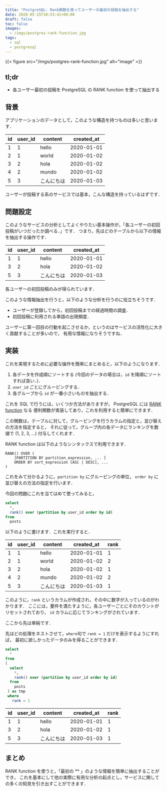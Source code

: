 ```yaml
---
title: "PostgreSQL: Rank関数を使ってユーザーの最初の投稿を抽出する"
date: 2020-05-25T10:53:41+09:00
draft: false
toc: false
images:
  - /imgs/postgres-rank-function.jpg
tags:
  - sql
  - postgresql
---
```


{{< figure src="/imgs/postgres-rank-function.jpg" alt="image" >}}


## tl;dr

- 各ユーザー最初の投稿を PostgreSQL の RANK function を使って抽出する


## 背景

アプリケーションのデータとして，このような構造を持つものは多いと思います．

| id | user_id | content    | created_at |
|----|---------|------------|------------|
| 1  | 1       | hello      | 2020-01-01 |
| 2  | 1       | world      | 2020-01-02 |
| 3  | 2       | hola       | 2020-01-02 |
| 4  | 2       | mundo      | 2020-01-02 |
| 5  | 3       | こんにちは | 2020-01-03 |

ユーザーが投稿する系のサービスでは基本，こんな構造を持っているはずです．


## 問題設定

このようなサービスの分析としてよくやりたい基本操作が，「各ユーザーの初回投稿がいつだったか調べる．」です．
つまり，先ほどのテーブルから以下の情報を抽出する操作です．

| id | user_id | content    | created_at |
|----|---------|------------|------------|
| 1  | 1       | hello      | 2020-01-01 |
| 3  | 2       | hola       | 2020-01-02 |
| 5  | 3       | こんにちは | 2020-01-03 |

各ユーザーの初回投稿のみが得られています．

このような情報抽出を行うと，以下のような分析を行うのに役立ちそうです．

- ユーザーが登録してから，初回投稿までの経過時間の調査．
- 初回投稿に利用される単語の出現頻度．

ユーザーに第一回目の行動を起こさせるか，というのはサービスの活性化に大きく貢献することが多いので，
有用な情報になりそうですね．


## 実装

これを実現するために必要な操作を簡単にまとめると，以下のようになります．

1. 各データを作成順にソートする (今回のデータの場合は，`id` を降順にソートすれば良い．)．
2. `user_id` ごとにグルーピングする．
3. 各グループから `id` が一番小さいものを抽出する．


これを SQL で行うには，いくつか方法がありますが， PostgreSQL には [RANK function](https://www.postgresqltutorial.com/postgresql-rank-function/) なる
便利関数が実装してあり，これを利用すると簡単にできます．

この関数は，テーブルに対して，グルーピングを行うカラムの指定と，並び替えの方法を指定すると，
それに従って，グループ内の各データにランキングを数値で (1, 2, 3, ...) 付与してくれます．

RANK function は以下のようなシンタックスで利用できます．

```
RANK() OVER (
    [PARTITION BY partition_expression, ... ]
    ORDER BY sort_expression [ASC | DESC], ...
)
```

これをみて分かるように，`partition by` にグルーピングの単位， `order by` に並び替えの方法の指定を行います．

今回の問題にこれを当てはめて使ってみると，

```sql
select
  *,
  rank() over (partition by user_id order by id)
from
  posts
```

以下のように書けます．これを実行すると．


| id | user_id | content    | created_at | rank |
|----|---------|------------|------------| ---- |
| 1  | 1       | hello      | 2020-01-01 | 1    |
| 2  | 1       | world      | 2020-01-02 | 2    |
| 3  | 2       | hola       | 2020-01-02 | 1    |
| 4  | 2       | mundo      | 2020-01-02 | 2    |
| 5  | 3       | こんにちは | 2020-01-03 | 1    |

このように，`rank` というカラムが作成され，その中に数字が入っているのがわかります．
ここには，要件を満たすように，各ユーザーごとにそのカウントがリセットされており，
`id` カラムに応じてランキングがされています．

ここから先は単純です．

先ほどの処理をネストさせて，`where`句で `rank = 1` だけを表示するようにすれば，
最初に欲しかったデータのみを得ることができます．
```sql
select
  *
from
(
  select
    *,
    rank() over (partition by user_id order by id)
  from
    posts
 ) as tmp
 where
   rank = 1
```

| id | user_id | content    | created_at | rank |
|----|---------|------------|------------| ---- |
| 1  | 1       | hello      | 2020-01-01 | 1    |
| 3  | 2       | hola       | 2020-01-02 | 1    |
| 5  | 3       | こんにちは | 2020-01-03 | 1    |


## まとめ

RANK function を使うと，「最初の ** 」のような情報を簡単に抽出することができ，
これを基本にして他の実際に有用な分析の起点とし，サービスに関しての多くの知見を引き出すことができます．
